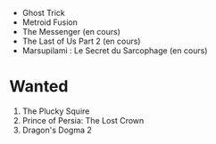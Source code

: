 - Ghost Trick
- Metroid Fusion
- The Messenger (en cours)
- The Last of Us Part 2 (en cours)
- Marsupilami : Le Secret du Sarcophage (en cours)

# Wanted

1. The Plucky Squire
1. Prince of Persia: The Lost Crown
1. Dragon's Dogma 2